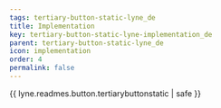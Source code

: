 ```yaml
---
tags: tertiary-button-static-lyne_de
title: Implementation
key: tertiary-button-static-lyne-implementation_de
parent: tertiary-button-static-lyne_de
icon: implementation
order: 4
permalink: false  
---
```

{{ lyne.readmes.button.tertiarybuttonstatic | safe }}


